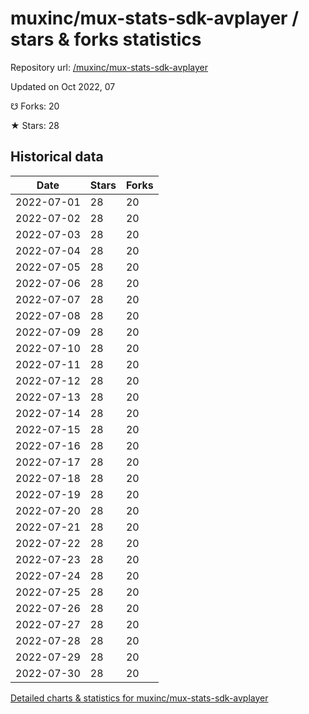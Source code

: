 # muxinc/mux-stats-sdk-avplayer / stars & forks statistics

Repository url: [/muxinc/mux-stats-sdk-avplayer](https://github.com/muxinc/mux-stats-sdk-avplayer)

Updated on Oct 2022, 07

☋ Forks: 20

★ Stars: 28

## Historical data
| Date | Stars | Forks |
|------|-------|-------|
| 2022-07-01 | 28 | 20 | 
| 2022-07-02 | 28 | 20 | 
| 2022-07-03 | 28 | 20 | 
| 2022-07-04 | 28 | 20 | 
| 2022-07-05 | 28 | 20 | 
| 2022-07-06 | 28 | 20 | 
| 2022-07-07 | 28 | 20 | 
| 2022-07-08 | 28 | 20 | 
| 2022-07-09 | 28 | 20 | 
| 2022-07-10 | 28 | 20 | 
| 2022-07-11 | 28 | 20 | 
| 2022-07-12 | 28 | 20 | 
| 2022-07-13 | 28 | 20 | 
| 2022-07-14 | 28 | 20 | 
| 2022-07-15 | 28 | 20 | 
| 2022-07-16 | 28 | 20 | 
| 2022-07-17 | 28 | 20 | 
| 2022-07-18 | 28 | 20 | 
| 2022-07-19 | 28 | 20 | 
| 2022-07-20 | 28 | 20 | 
| 2022-07-21 | 28 | 20 | 
| 2022-07-22 | 28 | 20 | 
| 2022-07-23 | 28 | 20 | 
| 2022-07-24 | 28 | 20 | 
| 2022-07-25 | 28 | 20 | 
| 2022-07-26 | 28 | 20 | 
| 2022-07-27 | 28 | 20 | 
| 2022-07-28 | 28 | 20 | 
| 2022-07-29 | 28 | 20 | 
| 2022-07-30 | 28 | 20 | 


[Detailed charts & statistics for muxinc/mux-stats-sdk-avplayer](https://reviewgithub.com/rep/muxinc/mux-stats-sdk-avplayer)
